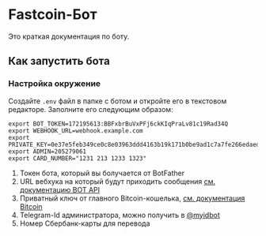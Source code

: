 # Fastcoin-Бот
Это краткая документация по боту.

## Как запустить бота
### Настройка окружение
Создайте `.env` файл в папке с ботом и откройте его в текстовом редакторе.
Заполните его следующим образом:
```
export BOT_TOKEN=172195613:BBFxbrBuVxPFj6ckKIqPraLv81c19Rad34Q
export WEBHOOK_URL=webhook.example.com
export PRIVATE_KEY=0e37e5feb349ce0c8е03963ddd4163b19k171b0be9ad1c7a7fe266edaedcf3
export ADMIN=205279061
export CARD_NUMBER="1231 213 1233 1323"
```

1) Токен бота, который вы болучается от BotFather
2) URL вебхука на который будут приходить сообщения [см. документацию BOT API](https://core.telegram.org/bots/api#setwebhook)
3) Приватный ключ от главного Bitcoin-кошелька, [см. документация Bitcoin](https://en.bitcoin.it/Private_key)
4) Telegram-Id администратора, можно получить в [@myidbot](https://t.me/myidbot)
5) Номер Сбербанк-карты для перевода
